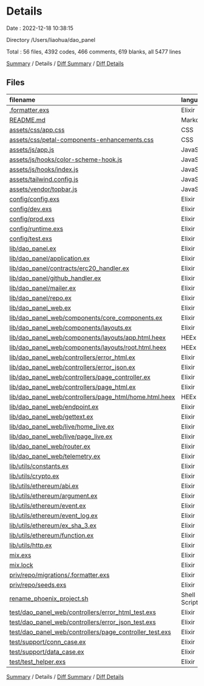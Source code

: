 # Details

Date : 2022-12-18 10:38:15

Directory /Users/liaohua/dao_panel

Total : 56 files,  4392 codes, 466 comments, 619 blanks, all 5477 lines

[Summary](results.md) / Details / [Diff Summary](diff.md) / [Diff Details](diff-details.md)

## Files
| filename | language | code | comment | blank | total |
| :--- | :--- | ---: | ---: | ---: | ---: |
| [.formatter.exs](/.formatter.exs) | Elixir | 6 | 0 | 1 | 7 |
| [README.md](/README.md) | Markdown | 22 | 0 | 14 | 36 |
| [assets/css/app.css](/assets/css/app.css) | CSS | 24 | 17 | 7 | 48 |
| [assets/css/petal-components-enhancements.css](/assets/css/petal-components-enhancements.css) | CSS | 37 | 8 | 12 | 57 |
| [assets/js/app.js](/assets/js/app.js) | JavaScript | 48 | 39 | 10 | 97 |
| [assets/js/hooks/color-scheme-hook.js](/assets/js/hooks/color-scheme-hook.js) | JavaScript | 14 | 1 | 2 | 17 |
| [assets/js/hooks/index.js](/assets/js/hooks/index.js) | JavaScript | 4 | 0 | 2 | 6 |
| [assets/tailwind.config.js](/assets/tailwind.config.js) | JavaScript | 44 | 2 | 3 | 49 |
| [assets/vendor/topbar.js](/assets/vendor/topbar.js) | JavaScript | 153 | 9 | 6 | 168 |
| [config/config.exs](/config/config.exs) | Elixir | 45 | 20 | 12 | 77 |
| [config/dev.exs](/config/dev.exs) | Elixir | 32 | 38 | 10 | 80 |
| [config/prod.exs](/config/prod.exs) | Elixir | 5 | 12 | 6 | 23 |
| [config/runtime.exs](/config/runtime.exs) | Elixir | 32 | 73 | 11 | 116 |
| [config/test.exs](/config/test.exs) | Elixir | 16 | 11 | 7 | 34 |
| [lib/dao_panel.ex](/lib/dao_panel.ex) | Elixir | 8 | 0 | 2 | 10 |
| [lib/dao_panel/application.ex](/lib/dao_panel/application.ex) | Elixir | 21 | 13 | 5 | 39 |
| [lib/dao_panel/contracts/erc20_handler.ex](/lib/dao_panel/contracts/erc20_handler.ex) | Elixir | 29 | 0 | 6 | 35 |
| [lib/dao_panel/github_handler.ex](/lib/dao_panel/github_handler.ex) | Elixir | 75 | 5 | 17 | 97 |
| [lib/dao_panel/mailer.ex](/lib/dao_panel/mailer.ex) | Elixir | 3 | 0 | 1 | 4 |
| [lib/dao_panel/repo.ex](/lib/dao_panel/repo.ex) | Elixir | 5 | 0 | 1 | 6 |
| [lib/dao_panel_web.ex](/lib/dao_panel_web.ex) | Elixir | 85 | 7 | 24 | 116 |
| [lib/dao_panel_web/components/core_components.ex](/lib/dao_panel_web/components/core_components.ex) | Elixir | 625 | 28 | 80 | 733 |
| [lib/dao_panel_web/components/layouts.ex](/lib/dao_panel_web/components/layouts.ex) | Elixir | 4 | 0 | 2 | 6 |
| [lib/dao_panel_web/components/layouts/app.html.heex](/lib/dao_panel_web/components/layouts/app.html.heex) | HEEx | 131 | 0 | 7 | 138 |
| [lib/dao_panel_web/components/layouts/root.html.heex](/lib/dao_panel_web/components/layouts/root.html.heex) | HEEx | 25 | 0 | 3 | 28 |
| [lib/dao_panel_web/controllers/error_html.ex](/lib/dao_panel_web/controllers/error_html.ex) | Elixir | 6 | 11 | 3 | 20 |
| [lib/dao_panel_web/controllers/error_json.ex](/lib/dao_panel_web/controllers/error_json.ex) | Elixir | 5 | 9 | 2 | 16 |
| [lib/dao_panel_web/controllers/page_controller.ex](/lib/dao_panel_web/controllers/page_controller.ex) | Elixir | 6 | 0 | 2 | 8 |
| [lib/dao_panel_web/controllers/page_html.ex](/lib/dao_panel_web/controllers/page_html.ex) | Elixir | 4 | 0 | 2 | 6 |
| [lib/dao_panel_web/controllers/page_html/home.html.heex](/lib/dao_panel_web/controllers/page_html/home.html.heex) | HEEx | 1,347 | 0 | 107 | 1,454 |
| [lib/dao_panel_web/endpoint.ex](/lib/dao_panel_web/endpoint.ex) | Elixir | 34 | 9 | 9 | 52 |
| [lib/dao_panel_web/gettext.ex](/lib/dao_panel_web/gettext.ex) | Elixir | 15 | 3 | 7 | 25 |
| [lib/dao_panel_web/live/home_live.ex](/lib/dao_panel_web/live/home_live.ex) | Elixir | 167 | 2 | 12 | 181 |
| [lib/dao_panel_web/live/page_live.ex](/lib/dao_panel_web/live/page_live.ex) | Elixir | 111 | 0 | 17 | 128 |
| [lib/dao_panel_web/router.ex](/lib/dao_panel_web/router.ex) | Elixir | 31 | 10 | 8 | 49 |
| [lib/dao_panel_web/telemetry.ex](/lib/dao_panel_web/telemetry.ex) | Elixir | 75 | 10 | 8 | 93 |
| [lib/utils/constants.ex](/lib/utils/constants.ex) | Elixir | 5 | 0 | 1 | 6 |
| [lib/utils/crypto.ex](/lib/utils/crypto.ex) | Elixir | 81 | 4 | 21 | 106 |
| [lib/utils/ethereum/abi.ex](/lib/utils/ethereum/abi.ex) | Elixir | 82 | 0 | 11 | 93 |
| [lib/utils/ethereum/argument.ex](/lib/utils/ethereum/argument.ex) | Elixir | 131 | 22 | 35 | 188 |
| [lib/utils/ethereum/event.ex](/lib/utils/ethereum/event.ex) | Elixir | 19 | 1 | 8 | 28 |
| [lib/utils/ethereum/event_log.ex](/lib/utils/ethereum/event_log.ex) | Elixir | 39 | 1 | 11 | 51 |
| [lib/utils/ethereum/ex_sha_3.ex](/lib/utils/ethereum/ex_sha_3.ex) | Elixir | 336 | 53 | 24 | 413 |
| [lib/utils/ethereum/function.ex](/lib/utils/ethereum/function.ex) | Elixir | 19 | 0 | 4 | 23 |
| [lib/utils/http.ex](/lib/utils/http.ex) | Elixir | 97 | 2 | 17 | 116 |
| [mix.exs](/mix.exs) | Elixir | 77 | 25 | 18 | 120 |
| [mix.lock](/mix.lock) | Elixir | 80 | 0 | 1 | 81 |
| [priv/repo/migrations/.formatter.exs](/priv/repo/migrations/.formatter.exs) | Elixir | 4 | 0 | 1 | 5 |
| [priv/repo/seeds.exs](/priv/repo/seeds.exs) | Elixir | 0 | 11 | 1 | 12 |
| [rename_phoenix_project.sh](/rename_phoenix_project.sh) | Shell Script | 19 | 7 | 9 | 35 |
| [test/dao_panel_web/controllers/error_html_test.exs](/test/dao_panel_web/controllers/error_html_test.exs) | Elixir | 11 | 1 | 4 | 16 |
| [test/dao_panel_web/controllers/error_json_test.exs](/test/dao_panel_web/controllers/error_json_test.exs) | Elixir | 12 | 0 | 3 | 15 |
| [test/dao_panel_web/controllers/page_controller_test.exs](/test/dao_panel_web/controllers/page_controller_test.exs) | Elixir | 7 | 0 | 2 | 9 |
| [test/support/conn_case.ex](/test/support/conn_case.ex) | Elixir | 29 | 2 | 8 | 39 |
| [test/support/data_case.ex](/test/support/data_case.ex) | Elixir | 48 | 0 | 11 | 59 |
| [test/test_helper.exs](/test/test_helper.exs) | Elixir | 2 | 0 | 1 | 3 |

[Summary](results.md) / Details / [Diff Summary](diff.md) / [Diff Details](diff-details.md)